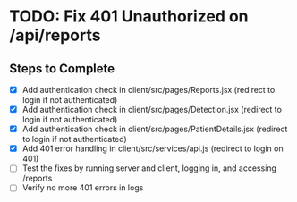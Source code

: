# TODO: Fix 401 Unauthorized on /api/reports

## Steps to Complete
- [x] Add authentication check in client/src/pages/Reports.jsx (redirect to login if not authenticated)
- [x] Add authentication check in client/src/pages/Detection.jsx (redirect to login if not authenticated)
- [x] Add authentication check in client/src/pages/PatientDetails.jsx (redirect to login if not authenticated)
- [x] Add 401 error handling in client/src/services/api.js (redirect to login on 401)
- [ ] Test the fixes by running server and client, logging in, and accessing /reports
- [ ] Verify no more 401 errors in logs
